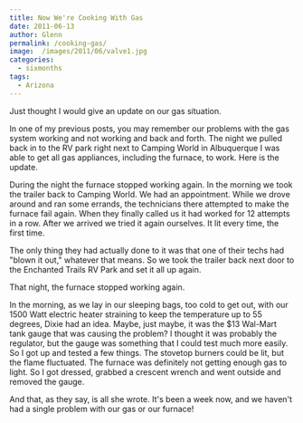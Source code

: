 ```yaml
---
title: Now We're Cooking With Gas
date: 2011-06-13
author: Glenn
permalink: /cooking-gas/
image:  /images/2011/06/valve1.jpg
categories:
  - sixmonths
tags:
  - Arizona
---
```

Just thought I would give an update on our gas situation.

In one of my previous posts, you may remember our problems with the gas system working and not working and back and forth. The night we pulled back in to the RV park right next to Camping World in Albuquerque I was able to get all gas appliances, including the furnace, to work. Here is the update.

During the night the furnace stopped working again. In the morning we took the trailer back to Camping World. We had an appointment. While we drove around and ran some errands, the technicians there attempted to make the furnace fail again. When they finally called us it had worked for 12 attempts in a row. After we arrived we tried it again ourselves. It lit every time, the first time.

The only thing they had actually done to it was that one of their techs had "blown it out," whatever that means. So we took the trailer back next door to the Enchanted Trails RV Park and set it all up again.

That night, the furnace stopped working again.

In the morning, as we lay in our sleeping bags, too cold to get out, with our 1500 Watt electric heater straining to keep the temperature up to 55 degrees, Dixie had an idea. Maybe, just maybe, it was the $13 Wal-Mart tank gauge that was causing the problem? I thought it was probably the regulator, but the gauge was something that I could test much more easily. So I got up and tested a few things. The stovetop burners could be lit, but the flame fluctuated. The furnace was definitely not getting enough gas to light. So I got dressed, grabbed a crescent wrench and went outside and removed the gauge.

And that, as they say, is all she wrote. It's been a week now, and we haven't had a single problem with our gas or our furnace!